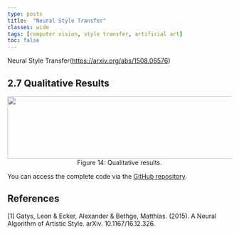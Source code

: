 ```yaml
---
type: posts
title:  "Neural Style Transfer"
classes: wide
tags: [computer vision, style transfer, artificial art]
toc: false
---
```


<script type="text/javascript" async
  src="https://cdn.mathjax.org/mathjax/latest/MathJax.js?config=TeX-MML-AM_CHTML">
</script>

Neural Style Transfer(https://arxiv.org/abs/1508.06576)

## 2.7 Qualitative Results

<p align="center">
  <img width="754" height="140" src="/assets/images/neural-style-transfer/results.png">
  <br>
  Figure 14: Qualitative results.
</p>



You can access the complete code via the [GitHub repository](https://github.com/AsmaBRZ/NeuralStyleTransfer).

## References
[1] Gatys, Leon & Ecker, Alexander & Bethge, Matthias. (2015). A Neural Algorithm of Artistic Style. arXiv. 10.1167/16.12.326. 
